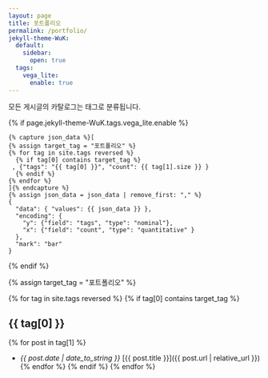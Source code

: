 ```yaml
---
layout: page
title: 포트폴리오
permalink: /portfolio/
jekyll-theme-WuK:
  default:
    sidebar:
      open: true
  tags:
    vega_lite:
      enable: true
---
```


모든 게시글의 카탈로그는 태그로 분류됩니다.

{% if page.jekyll-theme-WuK.tags.vega_lite.enable %}

```vega-lite
{% capture json_data %}[
{% assign target_tag = "포트폴리오" %}
{% for tag in site.tags reversed %}
  {% if tag[0] contains target_tag %}
 , {"tags": "{{ tag[0] }}", "count": {{ tag[1].size }} }
  {% endif %}
{% endfor %}
]{% endcapture %}
{% assign json_data = json_data | remove_first: "," %}
{
  "data": { "values": {{ json_data }} },
  "encoding": {
    "y": {"field": "tags", "type": "nominal"},
    "x": {"field": "count", "type": "quantitative" }
  },
  "mark": "bar"
}
```

{% endif %}

{% assign target_tag = "포트폴리오" %}

{% for tag in site.tags reversed %} 
  {% if tag[0] contains target_tag %}
## {{ tag[0] }}

{% for post in tag[1] %}
- *{{ post.date | date_to_string }}* [{{ post.title }}]({{ post.url | relative_url }}){% endfor %}
  {% endif %}
{% endfor %}
